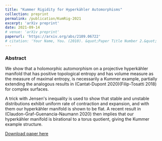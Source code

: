 ```yaml
---
title: "Kummer Rigidity for Hyperkähler Automorphisms"
collection: preprint
permalink: /publication/KumRig-2021
excerpt: 'arXiv preprint'
date: 2021-09-14
# venue: 'arXiv preprint'
paperurl: 'https://arxiv.org/abs/2109.06722'
# citation: 'Your Name, You. (2010). &quot;Paper Title Number 2.&quot; <i>Journal 1</i>. 1(2).'
---
```


### Abstract

We show that a holomorphic automorphism on a projective hyperkähler manifold that has positive topological entropy and has volume measure as the measure of maximal entropy, is necessarily a Kummer example, partially extending the analogous results in (Cantat-Dupont 2020)(Filip-Tosatti 2018) for complex surfaces.

A trick with Jensen's inequality is used to show that stable and unstable distributions exhibit uniform rate of contraction and expansion, and with them our hyperkähler manifold is shown to be flat. A recent result in (Claudon-Graf-Guenancia-Naumann 2020) then implies that our hyperkähler manifold is birational to a torus quotient, giving the Kummer example structure.

[Download paper here](https://arxiv.org/pdf/2109.06722.pdf)
